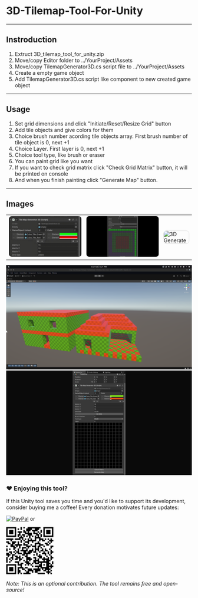# 3D-Tilemap-Tool-For-Unity
---
## Instroduction
1. Extruct 3D_tilemap_tool_for_unity.zip
2. Move/copy Editor folder to ../YourProject/Assets
3. Move/copy TilemapGenerator3D.cs script file to ../YourProject/Assets
4. Create a empty game object
5. Add TilemapGenerator3D.cs script like component to new created game object
---
## Usage
1. Set grid dimensions and click "Initiate/Reset/Resize Grid" button
2. Add tile objects and give colors for them
3. Choice brush number acording tile objects array. First brush number of tile object is 0, next +1
4. Choice Layer. First layer is 0, next +1
5. Choice tool type, like brush or eraser
6. You can paint grid like you want
7. If you want to check grid matrix click "Check Grid Matrix" button, it will be printed on console
8. And when you finish painting click "Generate Map" button.
---
## Images
<table>
  <tr style="border-collapse: collapse;">
    <td><img src="https://github.com/ARTTonyTone/3D-Tilemap-Tool-For-Unity/blob/1a56267c7de7935bcd63259b593a2393929bdc28/Image%20%26%20Video/Add_TileObject.gif" alt="Add TileObject" style="width:100%; border: 1px solid #ddd; border-radius: 8px;"></td>
    <td><img src="https://github.com/ARTTonyTone/3D-Tilemap-Tool-For-Unity/blob/1a56267c7de7935bcd63259b593a2393929bdc28/Image%20%26%20Video/Painting_grid.gif" alt="Painting Grid" style="width:100%; border: 1px solid #ddd; border-radius: 8px;"></td>
    <td><img src="https://github.com/ARTTonyTone/3D-Tilemap-Tool-For-Unity/blob/1a56267c7de7935bcd63259b593a2393929bdc28/Image%20%26%20Video/3D_generate.gif" alt="3D Generate" style="width:100%; border: 1px solid #ddd; border-radius: 8px;"></td>
  </tr>
</table>

![Houses generated with this tool](https://github.com/ARTTonyTone/3D-Tilemap-Tool-For-Unity/blob/cf83a3d5c8acf8bae27d97480a7201878bc0f1ef/Image%20%26%20Video/3D_tilemap_tool_example_img.png)
![Inspector view](https://github.com/ARTTonyTone/3D-Tilemap-Tool-For-Unity/blob/cf83a3d5c8acf8bae27d97480a7201878bc0f1ef/Image%20%26%20Video/3D_tilemap_tool_inspector_view_for_cover.png)

### ❤️ Enjoying this tool?  
If this Unity tool saves you time and you'd like to support its development,  
consider buying me a coffee! Every donation motivates future updates:  

[![PayPal](https://img.shields.io/badge/Donate-PayPal-00457C?logo=paypal)](https://www.paypal.com/donate/?hosted_button_id=WFZQJGKZHGEE8) or

![PayPal QR](https://github.com/ARTTonyTone/3D-Tilemap-Tool-For-Unity/blob/329041d7c2eff33cc3ee46b8bc21185206fc8b10/Image%20%26%20Video/Paypal_Donate_QR_Code.png)

*Note: This is an optional contribution. The tool remains free and open-source!*

